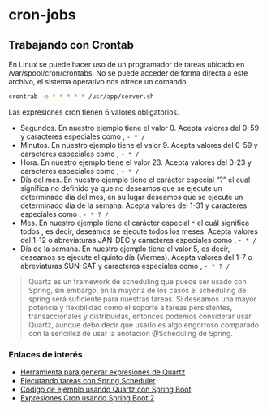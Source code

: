 # cron-jobs

## Trabajando con Crontab

En Linux se puede hacer uso de un programador de tareas ubicado en /var/spool/cron/crontabs. No se puede acceder de forma directa a este archivo, el sistema operativo nos ofrece un comando.

```bash
crontrab -e * * * * * /usr/app/server.sh
```

Las expresiones cron tienen 6 valores obligatorios.

- Segundos. En nuestro ejemplo tiene el valor 0. Acepta valores del 0-59 y caracteres especiales como , `- * /`
- Minutos. En nuestro ejemplo tiene el valor 9. Acepta valores del 0-59 y caracteres especiales como , `- * /`
- Hora. En nuestro ejemplo tiene el valor 23. Acepta valores del 0-23 y caracteres especiales como , `- * /`
- Día del mes. En nuestro ejemplo tiene el carácter especial “?” el cual significa no definido ya que no deseamos que se ejecute un determinado día del mes, en su lugar deseamos que se ejecute un determinado día de la semana. Acepta valores del 1-31 y caracteres especiales como , `- * ? /`
- Mes. En nuestro ejemplo tiene el carácter especial `*` el cuál significa todos , es decir, deseamos se ejecute todos los meses. Acepta valores del 1-12 o abreviaturas JAN-DEC y caracteres especiales como , `- * /`
- Día de la semana. En nuestro ejemplo tiene el valor 5, es decir, deseamos se ejecute el quinto día (Viernes). Acepta valores del 1-7 o abreviaturas SUN-SAT y caracteres especiales como , `- * ? /`

> Quartz es un framework de scheduling que puede ser usado con Spring, sin embargo, en la mayoría de los casos el scheduling de spring será suficiente para nuestras tareas. Si deseamos una mayor potencia y flexibilidad como el soporte a tareas persistentes, transaccionales y distribuidas, entonces podemos considerar usar Quartz, aunque debo decir que usarlo es algo engorroso comparado con la sencillez de usar la anotación @Scheduling de Spring.

### Enlaces de interés

- [Herramienta para generar expresiones de Quartz][1]
- [Ejecutando tareas con Spring Scheduler][2]
- [Código de ejemplo usando Quartz con Spring Boot][3]
- [Expresiones Cron usando Spring Boot 2][4]

[1]:	https://crontab.cronhub.io
[2]:	https://windoctor7.github.io/Tareas-con-Spring-Scheduler.html
[3]:	https://github.com/windoctor7/codigo-tutoriales-blog/tree/master/spring-scheduler
[4]:	https://www.baeldung.com/cron-expressions